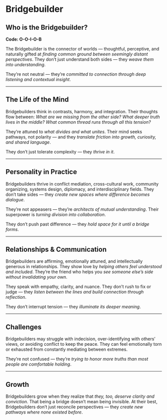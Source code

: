# Bridgebuilder
## Who is the Bridgebuilder?
**Code: O-O-I-O-B**

The Bridgebuilder is the connector of worlds — thoughtful, perceptive, and naturally gifted at *finding common ground between seemingly distant perspectives*. They don’t just understand both sides — they *weave them into understanding*.

They’re not neutral — they’re *committed to connection through deep listening and contextual insight*.

---

## The Life of the Mind

Bridgebuilders think in contrasts, harmony, and integration. Their thoughts flow between: *What are we missing from the other side? What deeper truth lives in the middle? What common thread runs through all this tension?*

They’re attuned to *what divides and what unites*. Their mind seeks pathways, not polarity — and they *translate friction into growth, curiosity, and shared language*.

They don’t just tolerate complexity — they *thrive in it*.

---

## Personality in Practice

Bridgebuilders thrive in conflict mediation, cross-cultural work, community organizing, systems design, diplomacy, and interdisciplinary fields. They don’t take sides — they *create new spaces where difference becomes dialogue*.

They’re not appeasers — they’re *architects of mutual understanding*. Their superpower is *turning division into collaboration*.

They don’t push past difference — they *hold space for it until a bridge forms*.

---

## Relationships & Communication

Bridgebuilders are affirming, emotionally attuned, and intellectually generous in relationships. They show love by *helping others feel understood and included*. They’re the friend who helps you *see someone else’s side without invalidating your own*.

They speak with empathy, clarity, and nuance. They don’t rush to fix or judge — they *listen between the lines and build connection through reflection*.

They don’t interrupt tension — they *illuminate its deeper meaning*.

---

## Challenges

Bridgebuilders may struggle with indecision, over-identifying with others’ views, or avoiding conflict to keep the peace. They can feel emotionally torn or exhausted from constantly mediating between extremes.

They’re not confused — they’re *trying to honor more truths than most people are comfortable holding*.

---

## Growth

Bridgebuilders grow when they realize that *they, too, deserve clarity and conviction*. That being a bridge doesn’t mean being invisible. At their best, Bridgebuilders don’t just reconcile perspectives — they *create new pathways where none existed before*.
